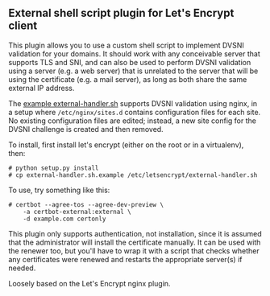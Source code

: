 ## External shell script plugin for Let's Encrypt client

This plugin allows you to use a custom shell script to implement DVSNI
validation for your domains. It should work with any conceivable server that
supports TLS and SNI, and can also be used to perform DVSNI validation using
a server (e.g. a web server) that is unrelated to the server that will be using
the certificate (e.g. a mail server), as long as both share the same external
IP address.

The [example external-handler.sh](external-handler.sh.example) supports DVSNI
validation using nginx, in a setup where `/etc/nginx/sites.d` contains
configuration files for each site. No existing configuration files are edited;
instead, a new site config for the DVSNI challenge is created and then removed.

To install, first install let's encrypt (either on the root or in a virtualenv),
then:

    # python setup.py install
    # cp external-handler.sh.example /etc/letsencrypt/external-handler.sh

To use, try something like this:

    # certbot --agree-tos --agree-dev-preview \
        -a certbot-external:external \
        -d example.com certonly

This plugin only supports authentication, not installation, since it is assumed
that the administrator will install the certificate manually. It can be used
with the renewer too, but you'll have to wrap it with a script that checks
whether any certificates were renewed and restarts the appropriate server(s) if
needed.

Loosely based on the Let's Encrypt nginx plugin.
